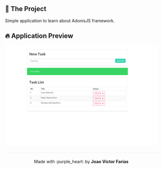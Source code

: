 ## :rocket: The Project

Simple application to learn about AdonisJS framework.

## :fire: Application Preview

<div align="center"> 
<img src=".github/app.png" alt="preview"/>
</div>


<p align="center" style="margin-top: 20px; border-top: 1px solid #eee; padding-top: 20px;">Made with :purple_heart: by <strong> Joao Victor Farias</strong> </p>
